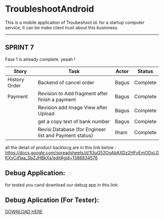 # TroubleshootAndroid
This is a mobile application of Troubeshoot.id.
for a startup computer service, it can be make client trust about this businness.

<hr>

## SPRINT 7
Fase 1 is already complete. yeaah !

| Story         | Task                             | Actor | Status   |
|---------------|----------------------------------|-------|----------|
| History Order | Backend of cancel order          | Bagus | Complete |
| Payment       | Revision to Add fragment after finish a payment | Bagus | Complete |
|               | Revision add Image View after Upload      | Bagus | Complete |
|               | get a copy text of bank number   | Bagus | Complete |
|               | Revisi Database (for Engineer list and Payment status)   | Ilham | Complete |

all the detail of product backlocg are in this link below : <br>
https://docs.google.com/spreadsheets/d/1l3uG52OoAbAXDz2HFyEmODxLGKXyCd1aa_SbZJHBkXs/edit#gid=1386834576



## Debug Application:
for tested you cand download our debug app in this link:
## Debug Aplication (For Tester):
[DOWNLOAD HERE](https://drive.google.com/file/d/1sXkFDJ8xAq57hSua2y926RhHR0yPsgqs/view?usp=sharing)
<br>
<br>
